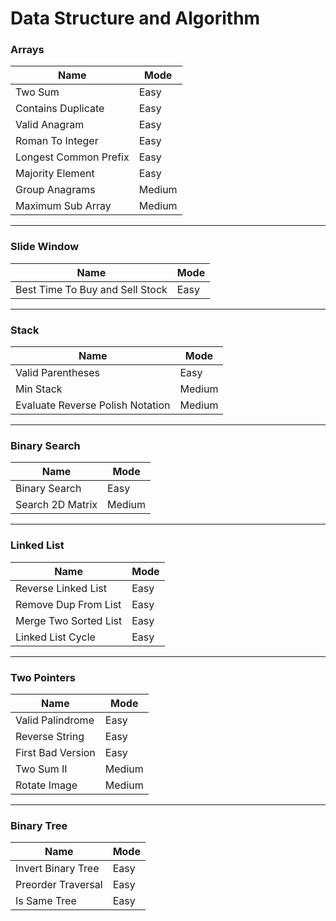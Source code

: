 # Data Structure and Algorithm

### Arrays
| Name                  | Mode   |
|-----------------------|--------|
| Two Sum               | Easy   |
| Contains Duplicate    | Easy   |
| Valid Anagram         | Easy   |
| Roman To Integer      | Easy   |
| Longest Common Prefix | Easy   |
| Majority Element      | Easy   |
| Group Anagrams        | Medium |
| Maximum Sub Array     | Medium |
 
___

### Slide Window
| Name | Mode   |
|------|--------|
|  Best Time To Buy and Sell Stock | Easy |

___

### Stack
| Name                             | Mode   |
|----------------------------------|--------|
| Valid Parentheses                | Easy |
| Min Stack                        | Medium |
| Evaluate Reverse Polish Notation | Medium |

___

### Binary Search
| Name             | Mode   |
|------------------|--------|
| Binary Search    | Easy   |
| Search 2D Matrix | Medium |


___

### Linked List
| Name                  | Mode   |
|-----------------------|--------|
| Reverse Linked List   | Easy |
| Remove Dup From List  | Easy |
| Merge Two Sorted List | Easy |
| Linked List Cycle     | Easy |


---
### Two Pointers
| Name              | Mode   |
|-------------------|--------|
| Valid Palindrome  | Easy   |
| Reverse String    | Easy   |
| First Bad Version | Easy   |
| Two Sum II        | Medium |
| Rotate Image      | Medium |

---
### Binary Tree
| Name               | Mode   |
|--------------------|--------|
| Invert Binary Tree | Easy   |
| Preorder Traversal | Easy   |
| Is Same Tree       | Easy   |
